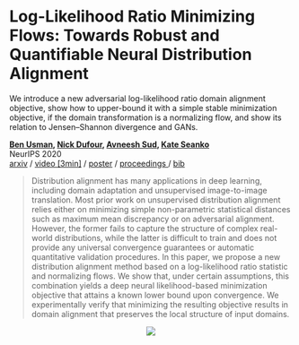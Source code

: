 # Log-Likelihood Ratio Minimizing Flows: Towards Robust and Quantifiable Neural Distribution Alignment

We introduce a new adversarial log-likelihood ratio domain alignment objective, show how to upper-bound it with a simple stable minimization objective, if the domain transformation is a normalizing flow, and show its relation to Jensen–Shannon divergence and GANs.

**[Ben Usman](https://cs-people.bu.edu/usmn/), [Nick Dufour](#), [Avneesh Sud](#), [Kate Seanko](http://ai.bu.edu/ksaenko.html)** </br>
NeurIPS 2020 </br>
<a href="https://arxiv.org/abs/2003.12170">arxiv</a> / <a href="https://crossminds.ai/video/log-likelihood-ratio-minimizing-flows-towards-robust-and-quantifiable-neural-distribution-alignment-606fe2f7f43a7f2f827c0167/">video [3min]</a> / <a href="pdf/lrmf_poster.pdf">poster</a> / <a href="https://papers.nips.cc/paper/2020/hash/f169b1a771215329737c91f70b5bf05c-Abstract.html">proceedings </a> / <a href="bib/lrmf.bib">bib</a>

> Distribution alignment has many applications in deep learning, including domain adaptation and unsupervised image-to-image translation. Most prior work on unsupervised distribution alignment relies either on minimizing simple non-parametric statistical distances such as maximum mean discrepancy or on adversarial alignment. However, the former fails to capture the structure of complex real-world distributions, while the latter is difficult to train and does not provide any universal convergence guarantees or automatic quantitative validation procedures. In this paper, we propose a new distribution alignment method based on a log-likelihood ratio statistic and normalizing flows. We show that, under certain assumptions, this combination yields a deep neural likelihood-based minimization objective that attains a known lower bound upon convergence. We experimentally verify that minimizing the resulting objective results in domain alignment that preserves the local structure of input domains.

<p align="center">
  <img src="https://cs-people.bu.edu/usmn/img/lrmf_large.png" />
</p>
